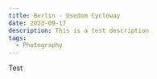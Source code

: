 ```yaml
---
title: Berlin - Usedom Cycleway
date: 2023-09-17
description: This is a test description
tags:
  - Photography
---
```

Test